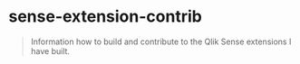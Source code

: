 # sense-extension-contrib
> Information how to build and contribute to the Qlik Sense extensions I have built.

